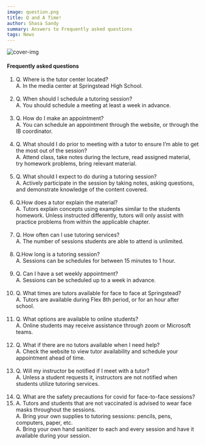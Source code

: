 ```yaml
---
image: question.png
title: Q and A Time!
author: Shasa Sandy
summary: Answers to Frequently asked questions
tags: News
---
```


![cover-img](/images/qandaheader.png)

<article class="articles">
<h4>Frequently asked questions</h4>
<p >
<ol>
<li>
Q. Where is the tutor center located? <br/>
A. In the media center at Springstead High School.</em></li><br/>
<li>
Q. When should I schedule a tutoring session?<br/>
A. You should schedule a meeting at least a week in advance.
</li><br/>
<li>
Q. How do I make an appointment?<br/>
A. You can schedule an appointment through the website, or through the IB coordinator.
</li><br/>
<li>
Q. What should I do prior to meeting with a tutor to ensure I’m able to get the most out of the session?<br/>
A. Attend class, take notes during the lecture, read assigned material, try homework problems, bring relevant material.
</li><br/>
<li>
Q. What should I expect to do during a tutoring session?<br/>
A. Actively participate in the session by taking notes, asking questions, and demonstrate knowledge of the content covered.
</li><br/>
<li>
Q.How does a tutor explain the material?<br/>
A. Tutors explain concepts using examples similar to the students homework. Unless instructed differently,
tutors will only assist with practice problems from within the applicable chapter.
</li><br/>
<li>
Q. How often can I use tutoring services? <br/>
A. The number of sessions students are able to attend is unlimited.
</li><br/>
<li>
Q.How long is a tutoring session?<br/>
A. Sessions can be schedules for between 15 minutes to 1 hour.
</li><br/>
<li>
Q. Can I have a set weekly appointment?<br/>
A. Sessions can be scheduled up to a week in advance.</li><br/>
<li>
Q. What times are tutors available for face to face at Springstead?<br/>
A. Tutors are available during Flex 8th period, or for an hour after school.
</li><br/>
<li>
Q. What options are available to online students?<br/>
A. Online students may receive assistance through zoom or Microsoft teams.
</li><br/>
<li>
Q. What if there are no tutors available when I need help?<br/>
A. Check the website to view tutor availability and schedule your appointment ahead of time.
</li><br/>
<li>
Q. Will my instructor be notified if I meet with a tutor?<br/>
A. Unless a student requests it, instructors are not notified when students utilize tutoring services.
</li><br/>
<li>
Q. What are the safety precautions for covid for face-to-face sessions?
 <li>
 A. Tutors and students that are not vaccinated is advised to wear face masks throughout the sessions.<br/>
 A. Bring your own supplies to tutoring sessions: pencils, pens, computers, paper, etc.<br/>
 A. Bring your own hand sanitizer to each and every session and have it available during your session.<br/>
</li>
</ol>
</p>

</article>